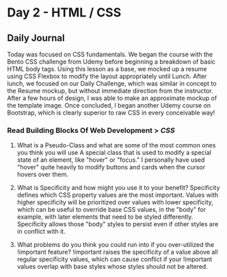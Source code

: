 # Day 2 - HTML / CSS

## Daily Journal

Today was focused on CSS fundamentals.  We began the course with the Bento CSS challenge from Udemy before beginning a breakdown of basic HTML body tags.  Using this lesson as a base, we mocked up a resume using CSS Flexbox to modify the layout appropriately until Lunch.  After lunch, we focused on our Daily Challenge, which was similar in concept to the Resume mockup, but without immediate direction from the instructor.  After a few hours of design, I was able to make an approximate mockup of the template image.  Once concluded, I began another Udemy course on Bootstrap, which is clearly superior to raw CSS in every conceivable way!

### Read Building Blocks Of Web Development > *CSS*

1. What is a Pseudo-Class and what are some of the most common ones you think you will use
        A special class that is used to modify a special state of an element, like "hover" or "focus."  I personally have used "hover" quite heavily to modify buttons and cards when the cursor hovers over them.

2. What is Specificity and how might you use it to your benefit?
        Specificity defines which CSS property values are the most important.  Values with higher specificity will be prioritized over values with lower specificity, which can be useful to override base CSS values, in the "body" for example, with later elements that need to be styled differently.  Specificity allows those "body" styles to persist even if other styles are in conflict with it.

3. What problems do you think you could run into if you over-utilized the !important feature?
        !important raises the specificity of a value above all regular specificity values, which can cause conflict if your !important values overlap with base styles whose styles should not be altered.